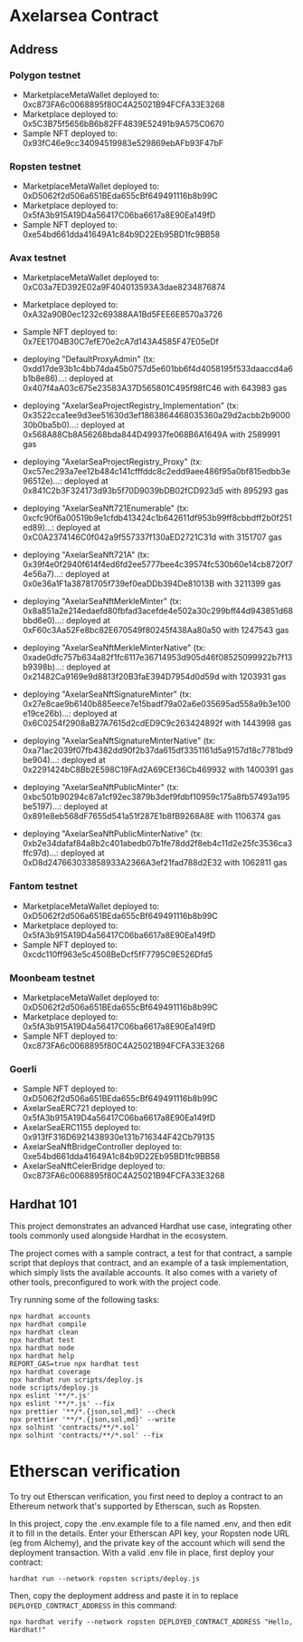 # Axelarsea Contract

## Address

### Polygon testnet
* MarketplaceMetaWallet deployed to: 0xc873FA6c0068895f80C4A25021B94FCFA33E3268
* Marketplace deployed to: 0x5C3B75f5656bB6b82FF4839E52491b9A575C0670
* Sample NFT deployed to: 0x93fC46e9cc34094519983e529869ebAFb93F47bF

### Ropsten testnet
* MarketplaceMetaWallet deployed to: 0xD5062f2d506a651BEda655cBf649491116b8b99C
* Marketplace deployed to: 0x5fA3b915A19D4a56417C06ba6617a8E90Ea149fD
* Sample NFT deployed to: 0xe54bd661dda41649A1c84b9D22Eb95BD1fc9BB58

### Avax testnet
* MarketplaceMetaWallet deployed to: 0xC03a7ED392E02a9F404013593A3dae8234876874
* Marketplace deployed to: 0xA32a90B0ec1232c69388AA1Bd5FEE6E8570a3726
* Sample NFT deployed to: 0x7EE1704B30C7efE70e2cA7d143A4585F47E05eDf

* deploying "DefaultProxyAdmin" (tx: 0xdd17de93b1c4bb74da45b0757d5e601bb6f4d4058195f533daaccd4a6b1b8e86)...: deployed at 0x407f4aA03c675e23583A37D565801C495f98fC46 with 643983 gas
* deploying "AxelarSeaProjectRegistry_Implementation" (tx: 0x3522cca1ee9d3ee51630d3ef1863864468035360a29d2acbb2b900030b0ba5b0)...: deployed at 0x568A88Cb8A56268bda844D49937fe068B6A1649A with 2589991 gas
* deploying "AxelarSeaProjectRegistry_Proxy" (tx: 0xc57ec293a7ee12b484c141cfffddc8c2edd9aee486f95a0bf815edbb3e96512e)...: deployed at 0x841C2b3F324173d93b5f70D9039bDB02fCD923d5 with 895293 gas
* deploying "AxelarSeaNft721Enumerable" (tx: 0xcfc90f6a00519b9e1cfdb413424c1b642611df953b99ff8cbbdff2b0f251ed89)...: deployed at 0xC0A2374146C0f042a9f557337f130aED2721C31d with 3151707 gas
* deploying "AxelarSeaNft721A" (tx: 0x39f4e0f2940f614f4ed6fd2ee5777bee4c39574fc530b60e14cb8720f74e56a7)...: deployed at 0x0e36a1F1a38781705f739ef0eaDDb394De81013B with 3211399 gas
* deploying "AxelarSeaNftMerkleMinter" (tx: 0x8a851a2e214edaefd80fbfad3acefde4e502a30c299bff44d943851d68bbd6e0)...: deployed at 0xF60c3Aa52Fe8bc82E670549f80245f438Aa80a50 with 1247543 gas
* deploying "AxelarSeaNftMerkleMinterNative" (tx: 0xade0dfc757b634a82f1fc6117e36714953d905d46f08525099922b7f13b9398b)...: deployed at 0x21482Ca9169e9d8813f20B3faE394D7954d0d59d with 1203931 gas
* deploying "AxelarSeaNftSignatureMinter" (tx: 0x27e8cae9b6140b885eece7e15badf79a02a6e035695ad558a9b3e100e19ce26b)...: deployed at 0x6C0254f2908aB27A7615d2cdED9C9c263424892f with 1443998 gas
* deploying "AxelarSeaNftSignatureMinterNative" (tx: 0xa71ac2039f07fb4382dd90f2b37da615df3351161d5a9157d18c7781bd9be904)...: deployed at 0x2291424bC8Bb2E598C19FAd2A69CEf36Cb469932 with 1400391 gas
* deploying "AxelarSeaNftPublicMinter" (tx: 0xbc501b90294c87a1cf92ec3879b3def9fdbf10959c175a8fb57493a195be5197)...: deployed at 0x891e8eb568dF7655d541a51f287E1b8fB9268A8E with 1106374 gas
* deploying "AxelarSeaNftPublicMinterNative" (tx: 0xb2e34dafaf84a8b2c401abedb07b1fe78dd2f8eb4c11d2e25fc3536ca3ffc97d)...: deployed at 0xD8d247663033858933A2366A3ef21fad788d2E32 with 1062811 gas

### Fantom testnet
* MarketplaceMetaWallet deployed to: 0xD5062f2d506a651BEda655cBf649491116b8b99C
* Marketplace deployed to: 0x5fA3b915A19D4a56417C06ba6617a8E90Ea149fD
* Sample NFT deployed to: 0xcdc110ff963e5c4508BeDcf5fF7795C9E526Dfd5

### Moonbeam testnet
* MarketplaceMetaWallet deployed to: 0xD5062f2d506a651BEda655cBf649491116b8b99C
* Marketplace deployed to: 0x5fA3b915A19D4a56417C06ba6617a8E90Ea149fD
* Sample NFT deployed to: 0xc873FA6c0068895f80C4A25021B94FCFA33E3268

### Goerli
* Sample NFT deployed to: 0xD5062f2d506a651BEda655cBf649491116b8b99C
* AxelarSeaERC721 deployed to: 0x5fA3b915A19D4a56417C06ba6617a8E90Ea149fD
* AxelarSeaERC1155 deployed to: 0x913fF316D6921438930e131b716344F42Cb79135
* AxelarSeaNftBridgeController deployed to: 0xe54bd661dda41649A1c84b9D22Eb95BD1fc9BB58
* AxelarSeaNftCelerBridge deployed to: 0xc873FA6c0068895f80C4A25021B94FCFA33E3268

## Hardhat 101

This project demonstrates an advanced Hardhat use case, integrating other tools commonly used alongside Hardhat in the ecosystem.

The project comes with a sample contract, a test for that contract, a sample script that deploys that contract, and an example of a task implementation, which simply lists the available accounts. It also comes with a variety of other tools, preconfigured to work with the project code.

Try running some of the following tasks:

```shell
npx hardhat accounts
npx hardhat compile
npx hardhat clean
npx hardhat test
npx hardhat node
npx hardhat help
REPORT_GAS=true npx hardhat test
npx hardhat coverage
npx hardhat run scripts/deploy.js
node scripts/deploy.js
npx eslint '**/*.js'
npx eslint '**/*.js' --fix
npx prettier '**/*.{json,sol,md}' --check
npx prettier '**/*.{json,sol,md}' --write
npx solhint 'contracts/**/*.sol'
npx solhint 'contracts/**/*.sol' --fix
```

# Etherscan verification

To try out Etherscan verification, you first need to deploy a contract to an Ethereum network that's supported by Etherscan, such as Ropsten.

In this project, copy the .env.example file to a file named .env, and then edit it to fill in the details. Enter your Etherscan API key, your Ropsten node URL (eg from Alchemy), and the private key of the account which will send the deployment transaction. With a valid .env file in place, first deploy your contract:

```shell
hardhat run --network ropsten scripts/deploy.js
```

Then, copy the deployment address and paste it in to replace `DEPLOYED_CONTRACT_ADDRESS` in this command:

```shell
npx hardhat verify --network ropsten DEPLOYED_CONTRACT_ADDRESS "Hello, Hardhat!"
```
